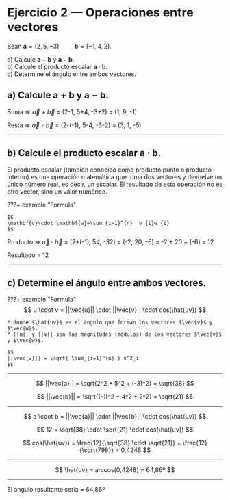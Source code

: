 # Ejercicio 2 — Operaciones entre vectores

Sean $\mathbf{a}=(2,5,-3),\qquad \mathbf{b}=(-1,4,2).$

a) Calcule $\mathbf{a}+\mathbf{b}$ y $\mathbf{a}-\mathbf{b}$.  
b) Calcule el producto escalar $\mathbf{a}\cdot\mathbf{b}$.  
c) Determine el ángulo entre ambos vectores.


## a) Calcule $\mathbf{a}+\mathbf{b}$ y $\mathbf{a}-\mathbf{b}$. 

Suma =>  $\vec{a}$ + $\vec{b}$ = (2-1, 5+4, -3+2) = (1, 9, -1)

Resta =>  $\vec{a}$ - $\vec{b}$ = (2-(-1), 5-4, -3-2) = (3, 1, -5)

---

## b) Calcule el producto escalar $\mathbf{a}\cdot\mathbf{b}$.  

El producto escalar (también conocido como producto punto o producto interno) es una operación matemática que toma dos vectores y devuelve un único número real, es decir, un escalar. El resultado de esta operación no es otro vector, sino un valor numérico.

???+ example "Formula"

    $$
    \mathbf{v}\cdot \mathbf{w}=\sum_{i=1}^{n}  v_{i}w_{i}
    $$

Producto =>  $\vec{a}$ $\cdot$ $\vec{b}$ = (2*(-1), 5*4, -3*2) = (-2, 20, -6) = -2 + 20 + (-6) = 12

Resultado = 12

---

## c) Determine el ángulo entre ambos vectores.

???+ example "Formula"
    $$
    u \cdot v = ||\vec{u}|| \cdot ||\vec{v}|| \cdot cos(\hat{uv})
    $$

    * donde $\hat{uv}$ es el ángulo que forman los vectores $\vec{v}$ y $\vec{w}$.
    * ||u|| y ||v|| son las magnitudes (módulos) de los vectores $\vec{v}$ y $\vec{w}$.  

    $$
    ||\vec{v}|| = \sqrt{ \sum_{i=1}^{n} } v^2_i
    $$

--------

$$
||\vec{a}|| =  \sqrt{2^2 + 5^2 + (-3)^2} = \sqrt{38}
$$

$$
||\vec{b}|| =  \sqrt{(-1)^2 + 4^2 + 2^2} = \sqrt{21}
$$

-------------

$$
a \cdot b = ||\vec{a}|| \cdot ||\vec{b}|| \cdot cos(\hat{uv})
$$

$$
12 = \sqrt{38} \cdot \sqrt{21} \cdot cos(\hat{uv})
$$

$$
cos(\hat{uv}) = \frac{12}{\sqrt{38} \cdot \sqrt{21}} = \frac{12}{\sqrt{798}} = 0,4248
$$

--------
$$
\hat{uv} = arccos(0,4248) = 64,86º
$$

----
El angulo resultante seria = 64,86º